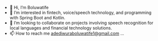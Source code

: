 - 👋 Hi, I’m Boluwatife
- 👀 I’m interested in fintech, voice/speech technology, and programming with Spring Boot and Kotlin.  
- 💞️ I’m looking to collaborate on projects involving speech recognition for local languages and financial technology solutions.
- 📫 How to reach me adediwuraboluwatife1@gmail.com ...
 
<!---
diwuracreatives/diwuracreatives is a ✨ special ✨ repository because its `README.md` (this file) appears on your GitHub profile.
You can click the Preview link to take a look at your changes.
--->
